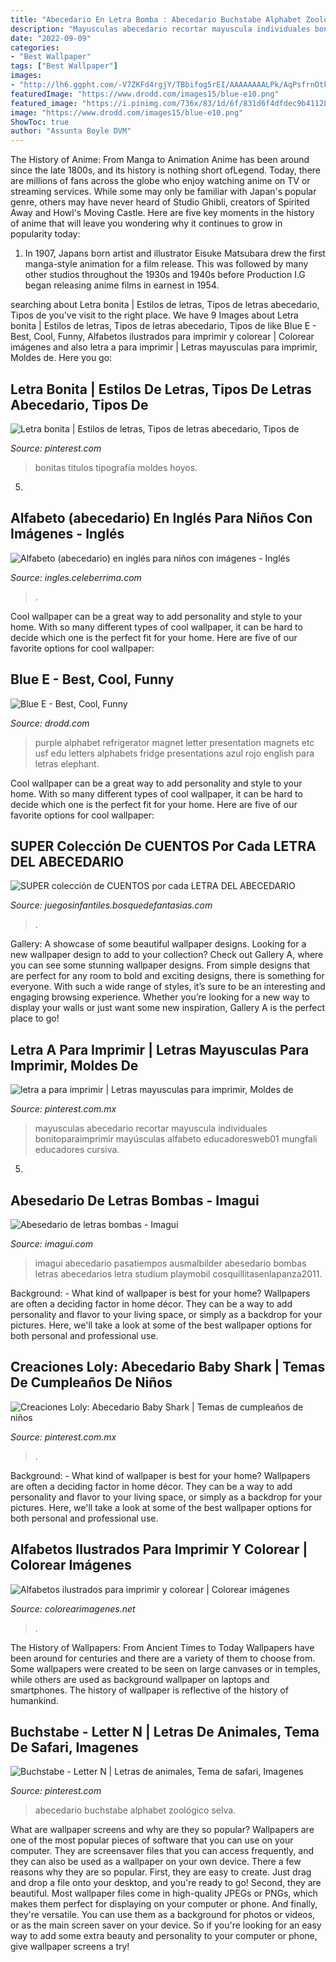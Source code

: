 ```yaml
---
title: "Abecedario En Letra Bomba : Abecedario Buchstabe Alphabet Zoológico Selva"
description: "Mayusculas abecedario recortar mayuscula individuales bonitoparaimprimir mayúsculas alfabeto educadoresweb01 mungfali educadores cursiva"
date: "2022-09-09"
categories:
- "Best Wallpaper"
tags: ["Best Wallpaper"]
images:
- "http://lh6.ggpht.com/-V7ZKFd4rgjY/TBbifog5rEI/AAAAAAAALPk/AqPsfrnOtkg/bomba%252525252525201%25252525252520al%2525252525252019.jpg%2525253Fimgmax%2525253D640"
featuredImage: "https://www.drodd.com/images15/blue-e10.png"
featured_image: "https://i.pinimg.com/736x/83/1d/6f/831d6f4dfdec9b411286caf93f187b05.jpg"
image: "https://www.drodd.com/images15/blue-e10.png"
ShowToc: true
author: "Assunta Boyle DVM"
---
```



The History of Anime: From Manga to Animation
Anime has been around since the late 1800s, and its history is nothing short ofLegend. Today, there are millions of fans across the globe who enjoy watching anime on TV or streaming services. While some may only be familiar with Japan's popular genre, others may have never heard of Studio Ghibli, creators of Spirited Away and Howl's Moving Castle. Here are five key moments in the history of anime that will leave you wondering why it continues to grow in popularity today:
1) In 1907, Japans born artist and illustrator Eisuke Matsubara drew the first manga-style animation for a film release. This was followed by many other studios throughout the 1930s and 1940s before Production I.G began releasing anime films in earnest in 1954.

	

		
searching about Letra bonita | Estilos de letras, Tipos de letras abecedario, Tipos de you've visit to the right place. We have 9 Images about Letra bonita | Estilos de letras, Tipos de letras abecedario, Tipos de like Blue E - Best, Cool, Funny, Alfabetos ilustrados para imprimir y colorear | Colorear imágenes and also letra a para imprimir | Letras mayusculas para imprimir, Moldes de. Here you go:
		
    
## Letra Bonita | Estilos De Letras, Tipos De Letras Abecedario, Tipos De

<img loading=lazy src="https://i.pinimg.com/736x/2a/aa/ca/2aaacad483fa4a9e30d04d8a0952880e.jpg" onerror="this.onerror=null;this.src='https://tse4.mm.bing.net/th?id=OIP.mPErMZJbQ733lmizI1MbEQHaNK&amp;pid=15.1';" alt="Letra bonita | Estilos de letras, Tipos de letras abecedario, Tipos de">

_Source: pinterest.com_

>bonitas titulos tipografía moldes hoyos. 

	

5.

    
## Alfabeto (abecedario) En Inglés Para Niños Con Imágenes - Inglés

<img loading=lazy src="https://ingles.celeberrima.com/wp-content/uploads/2017/07/Diapositiva15-1024x576.jpg" onerror="this.onerror=null;this.src='https://tse4.mm.bing.net/th?id=OIP.xCLf3fJE0_SQn0B8nqL8YgHaEK&amp;pid=15.1';" alt="Alfabeto (abecedario) en inglés para niños con imágenes - Inglés">

_Source: ingles.celeberrima.com_

>. 

	

Cool wallpaper can be a great way to add personality and style to your home. With so many different types of cool wallpaper, it can be hard to decide which one is the perfect fit for your home. Here are five of our favorite options for cool wallpaper: 

    
## Blue E - Best, Cool, Funny

<img loading=lazy src="https://www.drodd.com/images15/blue-e10.png" onerror="this.onerror=null;this.src='https://tse1.mm.bing.net/th?id=OIP.do19GjiamzyLqKhf1Xd7HAAAAA&amp;pid=15.1';" alt="Blue E - Best, Cool, Funny">

_Source: drodd.com_

>purple alphabet refrigerator magnet letter presentation magnets etc usf edu letters alphabets fridge presentations azul rojo english para letras elephant. 

	

Cool wallpaper can be a great way to add personality and style to your home. With so many different types of cool wallpaper, it can be hard to decide which one is the perfect fit for your home. Here are five of our favorite options for cool wallpaper: 

    
## SUPER Colección De CUENTOS Por Cada LETRA DEL ABECEDARIO

<img loading=lazy src="http://juegosinfantiles.bosquedefantasias.com/wp-content/uploads/2017/05/cuento-con-la-letra-a.jpg" onerror="this.onerror=null;this.src='https://tse3.mm.bing.net/th?id=OIP.Vxo6LuqFoyswP2EombqB5AHaKe&amp;pid=15.1';" alt="SUPER colección de CUENTOS por cada LETRA DEL ABECEDARIO">

_Source: juegosinfantiles.bosquedefantasias.com_

>. 

	

Gallery: A showcase of some beautiful wallpaper designs.
Looking for a new wallpaper design to add to your collection? Check out Gallery A, where you can see some stunning wallpaper designs. From simple designs that are perfect for any room to bold and exciting designs, there is something for everyone. With such a wide range of styles, it’s sure to be an interesting and engaging browsing experience. Whether you’re looking for a new way to display your walls or just want some new inspiration, Gallery A is the perfect place to go!





	
	
    
## Letra A Para Imprimir | Letras Mayusculas Para Imprimir, Moldes De

<img loading=lazy src="https://i.pinimg.com/736x/19/54/0c/19540c55958e6fc6e9cfe6223b6606c7.jpg" onerror="this.onerror=null;this.src='https://tse3.mm.bing.net/th?id=OIP.SdiwBitomBoxYdW1UQpLWgHaKd&amp;pid=15.1';" alt="letra a para imprimir | Letras mayusculas para imprimir, Moldes de">

_Source: pinterest.com.mx_

>mayusculas abecedario recortar mayuscula individuales bonitoparaimprimir mayúsculas alfabeto educadoresweb01 mungfali educadores cursiva. 

	

5.

    
## Abesedario De Letras Bombas - Imagui

<img loading=lazy src="http://lh6.ggpht.com/-V7ZKFd4rgjY/TBbifog5rEI/AAAAAAAALPk/AqPsfrnOtkg/bomba%252525252525201%25252525252520al%2525252525252019.jpg%2525253Fimgmax%2525253D640" onerror="this.onerror=null;this.src='https://tse4.mm.bing.net/th?id=OIP.mxmnGoYZWEMQhSf-xnKMNwAAAA&amp;pid=15.1';" alt="Abesedario de letras bombas - Imagui">

_Source: imagui.com_

>imagui abecedario pasatiempos ausmalbilder abesedario bombas letras abecedarios letra studium playmobil cosquillitasenlapanza2011. 

	

Background: - What kind of wallpaper is best for your home?
Wallpapers are often a deciding factor in home décor. They can be a way to add personality and flavor to your living space, or simply as a backdrop for your pictures. Here, we'll take a look at some of the best wallpaper options for both personal and professional use.

    
## Creaciones Loly: Abecedario Baby Shark | Temas De Cumpleaños De Niños

<img loading=lazy src="https://i.pinimg.com/736x/83/1d/6f/831d6f4dfdec9b411286caf93f187b05.jpg" onerror="this.onerror=null;this.src='https://tse1.mm.bing.net/th?id=OIP.rADeyrhSzVPltT84pWb63wAAAA&amp;pid=15.1';" alt="Creaciones Loly: Abecedario Baby Shark | Temas de cumpleaños de niños">

_Source: pinterest.com.mx_

>. 

	

Background: - What kind of wallpaper is best for your home?
Wallpapers are often a deciding factor in home décor. They can be a way to add personality and flavor to your living space, or simply as a backdrop for your pictures. Here, we'll take a look at some of the best wallpaper options for both personal and professional use.

    
## Alfabetos Ilustrados Para Imprimir Y Colorear | Colorear Imágenes

<img loading=lazy src="https://colorearimagenes.net/wp-content/uploads/2014/12/alfabetosilustrados.jpg1_-465x705.jpg" onerror="this.onerror=null;this.src='https://tse2.mm.bing.net/th?id=OIP.ba2jRQifphQkzMHDOY9tewAAAA&amp;pid=15.1';" alt="Alfabetos ilustrados para imprimir y colorear | Colorear imágenes">

_Source: colorearimagenes.net_

>. 

	

The History of Wallpapers: From Ancient Times to Today
Wallpapers have been around for centuries and there are a variety of them to choose from. Some wallpapers were created to be seen on large canvases or in temples, while others are used as background wallpaper on laptops and smartphones. The history of wallpaper is reflective of the history of humankind.

    
## Buchstabe - Letter N | Letras De Animales, Tema De Safari, Imagenes

<img loading=lazy src="https://i.pinimg.com/736x/0c/5a/6e/0c5a6e1b44c108c99f95df4297350312.jpg" onerror="this.onerror=null;this.src='https://tse1.mm.bing.net/th?id=OIP.w9HMIma3qilKGQg93M8DRQHaLE&amp;pid=15.1';" alt="Buchstabe - Letter N | Letras de animales, Tema de safari, Imagenes">

_Source: pinterest.com_

>abecedario buchstabe alphabet zoológico selva. 

	

What are wallpaper screens and why are they so popular?
Wallpapers are one of the most popular pieces of software that you can use on your computer. They are screensaver files that you can access frequently, and they can also be used as a wallpaper on your own device. There a few reasons why they are so popular. First, they are easy to create. Just drag and drop a file onto your desktop, and you're ready to go! Second, they are beautiful. Most wallpaper files come in high-quality JPEGs or PNGs, which makes them perfect for displaying on your computer or phone. And finally, they're versatile. You can use them as a background for photos or videos, or as the main screen saver on your device. So if you're looking for an easy way to add some extra beauty and personality to your computer or phone, give wallpaper screens a try!

